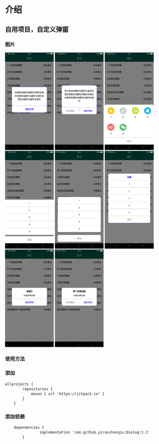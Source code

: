 # 介绍
## 自用项目，自定义弹窗

### 图片
<div style="align: center">
       <img src="https://github.com/yiranchunqiu/Dialog/blob/master/pic/%E5%9B%BE%E7%89%871.png" width="32%">
       <img src="https://github.com/yiranchunqiu/Dialog/blob/master/pic/%E5%9B%BE%E7%89%872.png" width="32%">
       <img src="https://github.com/yiranchunqiu/Dialog/blob/master/pic/%E5%9B%BE%E7%89%873.png" width="32%">
       <img src="https://github.com/yiranchunqiu/Dialog/blob/master/pic/%E5%9B%BE%E7%89%874.png" width="32%">
       <img src="https://github.com/yiranchunqiu/Dialog/blob/master/pic/%E5%9B%BE%E7%89%875.png" width="32%">
       <img src="https://github.com/yiranchunqiu/Dialog/blob/master/pic/%E5%9B%BE%E7%89%876.png" width="32%">
       <img src="https://github.com/yiranchunqiu/Dialog/blob/master/pic/%E5%9B%BE%E7%89%877.png" width="32%">
       <img src="https://github.com/yiranchunqiu/Dialog/blob/master/pic/%E5%9B%BE%E7%89%878.png" width="32%">
</div>

### 使用方法
### 添加

```
allprojects {
 		repositories {
 			maven { url 'https://jitpack.io' }
 		}
 	}
```

### 添加依赖

```
 	dependencies {
    	        implementation 'com.github.yiranchunqiu:Dialog:1.1'
    	}
```
